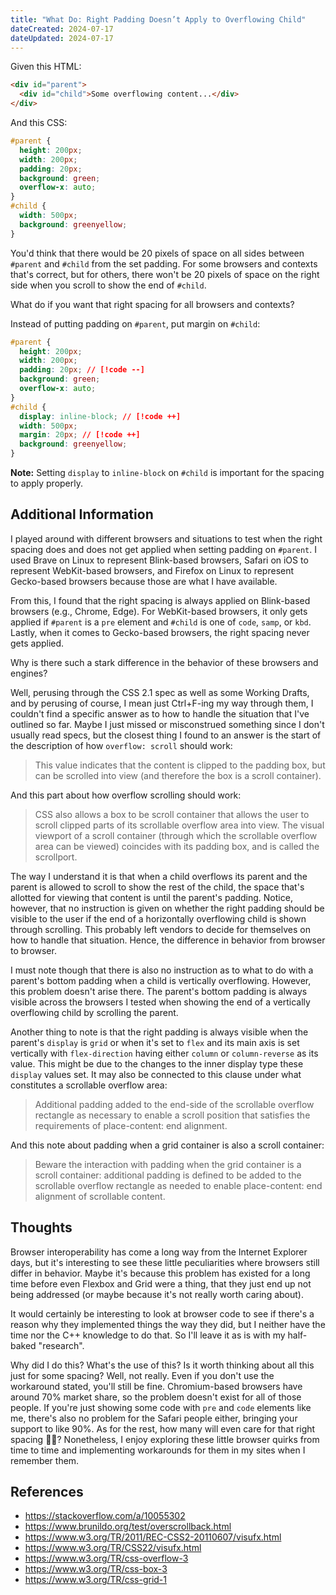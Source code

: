 ```yaml
---
title: "What Do: Right Padding Doesn’t Apply to Overflowing Child"
dateCreated: 2024-07-17
dateUpdated: 2024-07-17
---
```


Given this HTML:

```html
<div id="parent">
  <div id="child">Some overflowing content...</div>
</div>
```

And this CSS:

```css
#parent {
  height: 200px;
  width: 200px;
  padding: 20px;
  background: green;
  overflow-x: auto;
}
#child {
  width: 500px;
  background: greenyellow;
}
```

You'd think that there would be 20 pixels of space on all sides between `#parent` and `#child` from the set padding. For some browsers and contexts that's correct, but for others, there won't be 20 pixels of space on the right side when you scroll to show the end of `#child`.

What do if you want that right spacing for all browsers and contexts?

Instead of putting padding on `#parent`, put margin on `#child`:

```css
#parent {
  height: 200px;
  width: 200px;
  padding: 20px; // [!code --]
  background: green;
  overflow-x: auto;
}
#child {
  display: inline-block; // [!code ++]
  width: 500px;
  margin: 20px; // [!code ++]
  background: greenyellow;
}
```

**Note:** Setting `display` to `inline-block` on `#child` is important for the spacing to apply properly.

## Additional Information

I played around with different browsers and situations to test when the right spacing does and does not get applied when setting padding on `#parent`. I used Brave on Linux to represent Blink-based browsers, Safari on iOS to represent WebKit-based browsers, and Firefox on Linux to represent Gecko-based browsers because those are what I have available.

From this, I found that the right spacing is always applied on Blink-based browsers (e.g., Chrome, Edge). For WebKit-based browsers, it only gets applied if `#parent` is a `pre` element and `#child` is one of `code`, `samp`, or `kbd`. Lastly, when it comes to Gecko-based browsers, the right spacing never gets applied.

Why is there such a stark difference in the behavior of these browsers and engines?

Well, perusing through the CSS 2.1 spec as well as some Working Drafts, and by perusing of course, I mean just Ctrl+F-ing my way through them, I couldn't find a specific answer as to how to handle the situation that I've outlined so far. Maybe I just missed or misconstrued something since I don't usually read specs, but the closest thing I found to an answer is the start of the description of how `overflow: scroll` should work:

> This value indicates that the content is clipped to the padding box, but can be scrolled into view (and therefore the box is a scroll container).

And this part about how overflow scrolling should work:

> CSS also allows a box to be scroll container that allows the user to scroll clipped parts of its scrollable overflow area into view. The visual viewport of a scroll container (through which the scrollable overflow area can be viewed) coincides with its padding box, and is called the scrollport.

The way I understand it is that when a child overflows its parent and the parent is allowed to scroll to show the rest of the child, the space that's allotted for viewing that content is until the parent's padding. Notice, however, that no instruction is given on whether the right padding should be visible to the user if the end of a horizontally overflowing child is shown through scrolling. This probably left vendors to decide for themselves on how to handle that situation. Hence, the difference in behavior from browser to browser.

I must note though that there is also no instruction as to what to do with a parent's bottom padding when a child is vertically overflowing. However, this problem doesn't arise there. The parent's bottom padding is always visible across the browsers I tested when showing the end of a vertically overflowing child by scrolling the parent.

Another thing to note is that the right padding is always visible when the parent's `display` is `grid` or when it's set to `flex` and its main axis is set vertically with `flex-direction` having either `column` or `column-reverse` as its value. This might be due to the changes to the inner display type these `display` values set. It may also be connected to this clause under what constitutes a scrollable overflow area:

> Additional padding added to the end-side of the scrollable overflow rectangle as necessary to enable a scroll position that satisfies the requirements of place-content: end alignment.

And this note about padding when a grid container is also a scroll container:

> Beware the interaction with padding when the grid container is a scroll container: additional padding is defined to be added to the scrollable overflow rectangle as needed to enable place-content: end alignment of scrollable content.

## Thoughts

Browser interoperability has come a long way from the Internet Explorer days, but it's interesting to see these little peculiarities where browsers still differ in behavior. Maybe it's because this problem has existed for a long time before even Flexbox and Grid were a thing, that they just end up not being addressed (or maybe because it's not really worth caring about).

It would certainly be interesting to look at browser code to see if there's a reason why they implemented things the way they did, but I neither have the time nor the C++ knowledge to do that. So I'll leave it as is with my half-baked "research".

Why did I do this? What's the use of this? Is it worth thinking about all this just for some spacing? Well, not really. Even if you don't use the workaround stated, you'll still be fine. Chromium-based browsers have around 70% market share, so the problem doesn't exist for all of those people. If you're just showing some code with `pre` and `code` elements like me, there's also no problem for the Safari people either, bringing your support to like 90%. As for the rest, how many will even care for that right spacing 🤷‍♂️? Nonetheless, I enjoy exploring these little browser quirks from time to time and implementing workarounds for them in my sites when I remember them.

## References

- <https://stackoverflow.com/a/10055302>
- <https://www.brunildo.org/test/overscrollback.html>
- <https://www.w3.org/TR/2011/REC-CSS2-20110607/visufx.html>
- <https://www.w3.org/TR/CSS22/visufx.html>
- <https://www.w3.org/TR/css-overflow-3>
- <https://www.w3.org/TR/css-box-3>
- <https://www.w3.org/TR/css-grid-1>
